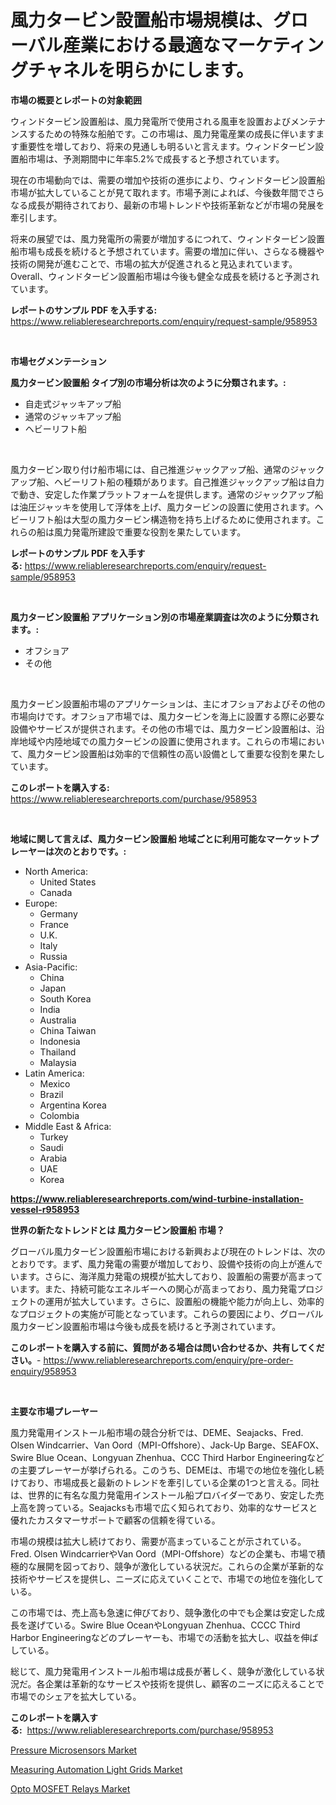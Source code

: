 <p><h1>風力タービン設置船市場規模は、グローバル産業における最適なマーケティングチャネルを明らかにします。</h1></p><p><strong>市場の概要とレポートの対象範囲</strong></p>
<p><p>ウィンドタービン設置船は、風力発電所で使用される風車を設置およびメンテナンスするための特殊な船舶です。この市場は、風力発電産業の成長に伴いますます重要性を増しており、将来の見通しも明るいと言えます。ウィンドタービン設置船市場は、予測期間中に年率5.2%で成長すると予想されています。</p><p>現在の市場動向では、需要の増加や技術の進歩により、ウィンドタービン設置船市場が拡大していることが見て取れます。市場予測によれば、今後数年間でさらなる成長が期待されており、最新の市場トレンドや技術革新などが市場の発展を牽引します。</p><p>将来の展望では、風力発電所の需要が増加するにつれて、ウィンドタービン設置船市場も成長を続けると予想されています。需要の増加に伴い、さらなる機器や技術の開発が進むことで、市場の拡大が促進されると見込まれています。Overall、ウィンドタービン設置船市場は今後も健全な成長を続けると予測されています。</p></p>
<p><strong>レポートのサンプル PDF を入手する:</strong> <a href="https://www.reliableresearchreports.com/enquiry/request-sample/958953">https://www.reliableresearchreports.com/enquiry/request-sample/958953</a></p>
<p>&nbsp;</p>
<p><strong>市場セグメンテーション</strong></p>
<p><strong>風力タービン設置船 タイプ別の市場分析は次のように分類されます。:</strong></p>
<p><ul><li>自走式ジャッキアップ船</li><li>通常のジャッキアップ船</li><li>ヘビーリフト船</li></ul></p>
<p>&nbsp;</p>
<p><p>風力タービン取り付け船市場には、自己推進ジャックアップ船、通常のジャックアップ船、ヘビーリフト船の種類があります。自己推進ジャックアップ船は自力で動き、安定した作業プラットフォームを提供します。通常のジャックアップ船は油圧ジャッキを使用して浮体を上げ、風力タービンの設置に使用されます。ヘビーリフト船は大型の風力タービン構造物を持ち上げるために使用されます。これらの船は風力発電所建設で重要な役割を果たしています。</p></p>
<p><strong>レポートのサンプル PDF を入手する:</strong>&nbsp;<a href="https://www.reliableresearchreports.com/enquiry/request-sample/958953">https://www.reliableresearchreports.com/enquiry/request-sample/958953</a></p>
<p>&nbsp;</p>
<p><strong> 風力タービン設置船 アプリケーション別の市場産業調査は次のように分類されます。:</strong></p>
<p><ul><li>オフショア</li><li>その他</li></ul></p>
<p>&nbsp;</p>
<p><p>風力タービン設置船市場のアプリケーションは、主にオフショアおよびその他の市場向けです。オフショア市場では、風力タービンを海上に設置する際に必要な設備やサービスが提供されます。その他の市場では、風力タービン設置船は、沿岸地域や内陸地域での風力タービンの設置に使用されます。これらの市場において、風力タービン設置船は効率的で信頼性の高い設備として重要な役割を果たしています。</p></p>
<p><strong>このレポートを購入する:</strong>&nbsp; <a href="https://www.reliableresearchreports.com/purchase/958953">https://www.reliableresearchreports.com/purchase/958953</a></p>
<p>&nbsp;</p>
<p><strong>地域に関して言えば、風力タービン設置船 地域ごとに利用可能なマーケットプレーヤーは次のとおりです。:</strong></p>
<p><ul>
    <li>
        North America:
        <ul>
            <li>United States</li>
            <li>Canada</li>
        </ul>
    </li>
    <li>
        Europe:
        <ul>
            <li>Germany</li>
            <li>France</li>
            <li>U.K.</li>
            <li>Italy</li>
            <li>Russia</li>
        </ul>
    </li>
    <li>
        Asia-Pacific:
        <ul>
            <li>China</li>
            <li>Japan</li>
            <li>South Korea</li>
            <li>India</li>
            <li>Australia</li>
            <li>China Taiwan</li>
            <li>Indonesia</li>
            <li>Thailand</li>
            <li>Malaysia</li>
        </ul>
    </li>
    <li>
        Latin America:
        <ul>
            <li>Mexico</li>
            <li>Brazil</li>
            <li>Argentina Korea</li>
            <li>Colombia</li>
        </ul>
    </li>
    <li>
        Middle East & Africa:
        <ul>
            <li>Turkey</li>
            <li>Saudi</li>
            <li>Arabia</li>
            <li>UAE</li>
            <li>Korea</li>
        </ul>
    </li>
    </ul></p>
<p><strong><a href="https://www.reliableresearchreports.com/wind-turbine-installation-vessel-r958953">https://www.reliableresearchreports.com/wind-turbine-installation-vessel-r958953</a></strong>&nbsp;</p>
<p><strong>世界の新たなトレンドとは 風力タービン設置船 市場？</strong></p>
<p><p>グローバル風力タービン設置船市場における新興および現在のトレンドは、次のとおりです。まず、風力発電の需要が増加しており、設備や技術の向上が進んでいます。さらに、海洋風力発電の規模が拡大しており、設置船の需要が高まっています。また、持続可能なエネルギーへの関心が高まっており、風力発電プロジェクトの運用が拡大しています。さらに、設置船の機能や能力が向上し、効率的なプロジェクトの実施が可能となっています。これらの要因により、グローバル風力タービン設置船市場は今後も成長を続けると予測されています。</p></p>
<p><strong>このレポートを購入する前に、質問がある場合は問い合わせるか、共有してください。</strong>- <a href="https://www.reliableresearchreports.com/enquiry/pre-order-enquiry/958953">https://www.reliableresearchreports.com/enquiry/pre-order-enquiry/958953</a></p>
<p>&nbsp;</p>
<p><strong>主要な市場プレーヤー</strong></p>
<p><p>風力発電用インストール船市場の競合分析では、DEME、Seajacks、Fred. Olsen Windcarrier、Van Oord（MPI-Offshore）、Jack-Up Barge、SEAFOX、Swire Blue Ocean、Longyuan Zhenhua、CCC Third Harbor Engineeringなどの主要プレーヤーが挙げられる。このうち、DEMEは、市場での地位を強化し続けており、市場成長と最新のトレンドを牽引している企業の1つと言える。同社は、世界的に有名な風力発電用インストール船プロバイダーであり、安定した売上高を誇っている。Seajacksも市場で広く知られており、効率的なサービスと優れたカスタマーサポートで顧客の信頼を得ている。 </p><p>市場の規模は拡大し続けており、需要が高まっていることが示されている。Fred. Olsen WindcarrierやVan Oord（MPI-Offshore）などの企業も、市場で積極的な展開を図っており、競争が激化している状況だ。これらの企業が革新的な技術やサービスを提供し、ニーズに応えていくことで、市場での地位を強化している。</p><p>この市場では、売上高も急速に伸びており、競争激化の中でも企業は安定した成長を遂げている。Swire Blue OceanやLongyuan Zhenhua、CCCC Third Harbor Engineeringなどのプレーヤーも、市場での活動を拡大し、収益を伸ばしている。</p><p>総じて、風力発電用インストール船市場は成長が著しく、競争が激化している状況だ。各企業は革新的なサービスや技術を提供し、顧客のニーズに応えることで市場でのシェアを拡大している。</p></p>
<p><strong>このレポートを購入する:</strong>&nbsp;&nbsp;<a href="https://www.reliableresearchreports.com/purchase/958953">https://www.reliableresearchreports.com/purchase/958953</a></p>
<p><p><a href="https://www.linkedin.com/pulse/pressure-microsensors-market-research-report-its-history-forecast-hoztc?trackingId=6q4DKEKuo0SsoWTMpDVI9w%3D%3D">Pressure Microsensors Market</a></p><p><a href="https://www.linkedin.com/pulse/measuring-automation-light-grids-market-furnishes-information-liruf?trackingId=FTLS2WmiFBZ3t%2FDOFJWawA%3D%3D">Measuring Automation Light Grids Market</a></p><p><a href="https://www.linkedin.com/pulse/opto-mosfet-relays-market-exploring-share-trends-future-growth-43uhc?trackingId=iRRvPIzaZeFuHLPiSfWUEw%3D%3D">Opto MOSFET Relays Market</a></p></p>